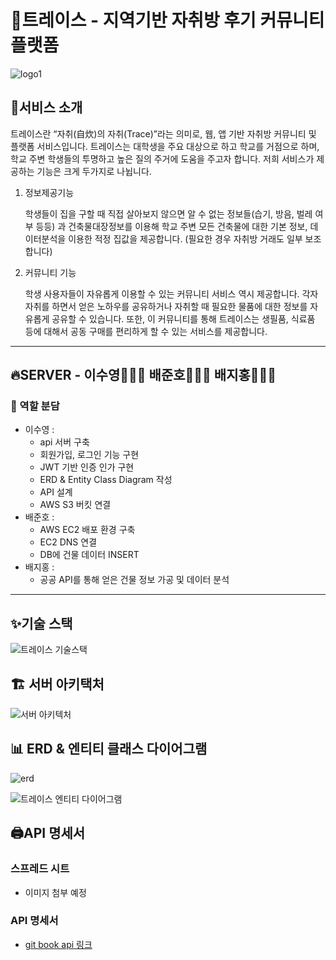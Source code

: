 # 🏡트레이스 - 지역기반 자취방 후기 커뮤니티 플랫폼

![logo1](https://user-images.githubusercontent.com/40594564/102929876-c0065100-44de-11eb-9fc4-f5489f485df2.png)

## 🤔서비스 소개

트레이스란 “자취(自炊)의 자취(Trace)”라는 의미로, 웹, 앱 기반 자취방 커뮤니티 및 플랫폼 서비스입니다. 트레이스는 대학생을 주요 대상으로 하고 학교를 거점으로 하며, 학교 주변 학생들의 투명하고 높은 질의 주거에 도움을 주고자 합니다. 저희 서비스가 제공하는 기능은 크게 두가지로 나뉩니다.

1) 정보제공기능

    학생들이 집을 구할 때 직접 살아보지 않으면 알 수 없는 정보들(습기, 방음, 벌레 여부 등등) 과 건축물대장정보를 이용해 학교 주변 모든 건축물에 대한 기본 정보, 데이터분석을 이용한 적정 집값을 제공합니다. (필요한 경우 자취방 거래도 일부 보조합니다)

2) 커뮤니티 기능

    학생 사용자들이 자유롭게 이용할 수 있는 커뮤니티 서비스 역시 제공합니다. 각자 자취를 하면서 얻은 노하우를 공유하거나 자취할 때 필요한 물품에 대한 정보를 자유롭게 공유할 수 있습니다. 또한, 이 커뮤니티를 통해 트레이스는 생필품, 식료품 등에 대해서 공동 구매를 편리하게 할 수 있는 서비스를 제공합니다. 

---

## 🔥SERVER - 이수영👨🏻‍💻 배준호👨🏻‍🔧 배지홍👨🏻‍🏫

### 🤼 역할 분담

- 이수영 :
    - api 서버 구축 
    - 회원가입, 로그인 기능 구현
    - JWT 기반 인증 인가 구현
    - ERD & Entity Class Diagram 작성 
    - API 설계 
    - AWS S3 버킷 연결
- 배준호 : 
    - AWS EC2 배포 환경 구축 
    - EC2 DNS 연결 
    - DB에 건물 데이터 INSERT
- 배지홍 : 
    - 공공 API를 통해 얻은 건물 정보 가공 및 데이터 분석
    
---

## ✨기술 스택

![트레이스 기술스택](https://user-images.githubusercontent.com/40594564/102929972-efb55900-44de-11eb-8b9d-785660d707f2.png)

## 🏗️ 서버 아키택처

![서버 아키텍처](https://user-images.githubusercontent.com/40594564/102929444-f2637e80-44dd-11eb-8684-fa02d8dc7237.png)

## 📊 ERD & 엔티티 클래스 다이어그램

![erd](https://user-images.githubusercontent.com/40594564/102948321-17211b80-4509-11eb-9d8f-915106566476.png)

![트레이스 엔티티 다이어그램](https://user-images.githubusercontent.com/40594564/102930019-05c31980-44df-11eb-90cd-6b3e1f4e55ff.jpg)

## 🖨️API 명세서

### 스프레드 시트

- 이미지 첨부 예정

### API 명세서

- [git book api 링크](https://syleemk.gitbook.io/trace/)